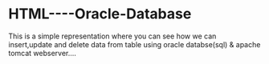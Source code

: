 # HTML----Oracle-Database
This is a simple representation where you can see how we can insert,update and delete data from table using oracle databse(sql) & apache tomcat webserver.... 
